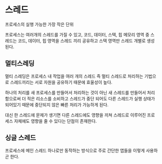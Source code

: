 # 스레드

프로세스의 실행 가능한 가장 작은 단위

프로세스는 여러개의 스레드를 가질 수 있고, 코드, 데이터, 스택, 힙 메모리 영역 중 스레드는 코드, 데이터, 힙 영역을 스레드 끼리 공유하고 스택 영역만 스레드 개별로 생성된다.

## 멀티스레딩

멀티 스레딩은 프로세스 내 작업을 여러 개의 스레드 즉 멀티 스레드로 처리하는 기법으로 스레드끼리는 서로 자원을 공유하기 때문에 효울성이 높다.

하나의 처리를 새 프로세스를 만들어서 처리하는 것이 아닌 새 스레드를 만들어서 처리함으로써 더 적은 리소스를 소비하고 스레드가 중단 되어도 다른 스레드가 실행 상태가 되어있기 때문에 중단되지 않은 빠른 처리가 가능하게 된다.

대신 한 스레드에 문제가 생기면 다른 스레드에도 영향을 끼쳐 스레드로 이루어진 프로세스 자체에도 영향을 줄 수 있다는 단점이 존재한다.

## 싱글 스레드

프로세스에 메인 스레드 하나로만 동작하는 방식으로 주로 간단한 앱들을 이렇게 사용하곤 한다.
